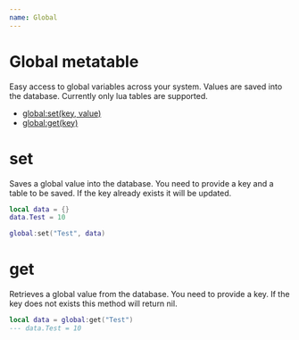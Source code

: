 ```yaml
---
name: Global
---
```


# Global metatable

Easy access to global variables across your system. Values are saved into the database. Currently only lua tables are supported.

- [global:set(key, value)](#set)
- [global:get(key)](#get)

# set

Saves a global value into the database. You need to provide a key and a table to be saved. If the key already exists it will be updated.

```lua
local data = {}
data.Test = 10

global:set("Test", data)
```

# get

Retrieves a global value from the database. You need to provide a key. If the key does not exists this method will return nil.

```lua
local data = global:get("Test")
--- data.Test = 10
```